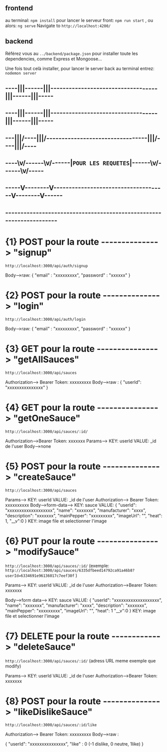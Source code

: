 ## frontend
au terminal: `npm install`
pour lancer le serveur front: `npm run start` , ou alors: `ng serve`
Navigate to `http://localhost:4200/`

## backend
Référez vous au `../backend/package.json` pour installer toute les dependencies, comme Express et Mongoose...

Une fois tout celà installer, pour lancer le server back au terminal entrez: `nodemon server`




## ----|||------|||-----------------------------------|||------|||----- ##
## ----|||------|||-----------------------------------|||------|||----- ##
## ---\|||/----\|||/---------------------------------\|||/----\|||/---- ##
## ----\v/------\v/------|` POUR LES REQUETES `|------\v/------\v/----- ##
## -----V--------V-------------------------------------V--------V------ ##
## -------------------------------------------------------------------- ##



# {1} POST pour la route --------------> "signup"

`http://localhost:3000/api/auth/signup`


Body-->raw:
{
    "email" : "xxxxxxxxx",
    "password" : "xxxxxx"
}


# {2} POST pour la route --------------> "login"
`http://localhost:3000/api/auth/login`


Body-->raw:
{
    "email" : "xxxxxxxxx",
    "password" : "xxxxxx"
}


# {3} GET pour la route ---------------> "getAllSauces"
`http://localhost:3000/api/sauces`


Authorization--> Bearer Token: xxxxxxxxx
Body-->raw : 
{
  "userId": "xxxxxxxxxxxxxxx"
}


# {4} GET pour la route ---------------> "getOneSauce"
`http://localhost:3000/api/sauces/:id/`


Authorization-->Bearer Token: xxxxxxx
Params--> KEY: userId VALUE: _id de l'user
Body-->none


# {5} POST pour la route --------------> "createSauce"
`http://localhost:3000/api/sauces`


Params--> KEY: userId VALUE: _id de l'user
Authorization--> Bearer Token: xxxxxxxxxx
Body-->form-data-->
  KEY: sauce
  VALUE:
       {
            "userId": "xxxxxxxxxxxxxxxxxxx",
            "name": "xxxxxxx",
            "manufacturer": "xxxx",
            "description": "xxxxxxx",
            "mainPepper": "xxxxxxxxx",
            "imageUrl": "",
            "heat": 1,
            "__v":0
        }
  KEY: image
  file et selectionner l'image 


# {6} PUT pour la route ---------------> "modifySauce"
`http://localhost:3000/api/sauces/:id/` 
(exemple: `http://localhost:3000/api/sauces/6335dfbeed14792ca91a46b8?userId=6334691e96136017c7eef30f` )


Params--> KEY: userId VALUE: _id de l'user
Authorization-->Bearer Token: xxxxxxx

Body-->form data-->
  KEY: sauce
  VALUE:
        {
            "userId": "xxxxxxxxxxxxxxxxxxx",
            "name": "xxxxxxx",
            "manufacturer": "xxxx",
            "description": "xxxxxxx",
            "mainPepper": "xxxxxxxxx",
            "imageUrl": "",
            "heat": 1
            "__v":0
        }
  KEY: image
  file et selectionner l'image    


# {7} DELETE pour la route ------------> "deleteSauce"
`http://localhost:3000/api/sauces/:id/` (adress URL meme exemple que modify)


Params--> KEY: userId VALUE: _id de l'user
Authorization-->Bearer Token: xxxxxxx


# {8} POST pour la route --------------> "likeDislikeSauce"
`http://localhost:3000/api/sauces/:id/like`


Authorization--> Bearer Token: xxxxxxxxx
Body-->raw : 

{
  "userId": "xxxxxxxxxxxxxxx",
  "like" : 0 (-1 dislike, 0 neutre, 1like)
}
